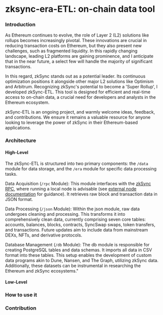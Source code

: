 # zksync-era-ETL: on-chain data tool

### Introduction

As Ethereum continues to evolve, the role of Layer 2 (L2) solutions like rollups becomes increasingly pivotal. These innovations are crucial in reducing transaction costs on Ethereum, but they also present new challenges, such as fragmented liquidity. In this rapidly changing landscape, leading L2 platforms are gaining prominence, and I anticipate that in the near future, a select few will handle the majority of significant transactions.

In this regard, zkSync stands out as a potential leader. Its continuous optimization positions it alongside other major L2 solutions like Optimism and Arbitrum. Recognizing zkSync's potential to become a 'Super Rollup', I developed zkSync-ETL. This tool is designed for efficient and real-time access to on-chain data, a crucial need for developers and analysts in the Ethereum ecosystem.

zkSync-ETL is an ongoing project, and warmly welcome ideas, feedback, and contributions. We ensure it remains a valuable resource for anyone looking to leverage the power of zkSync in their Ethereum-based applications.

### Architecture

#### High-Level

The zkSync-ETL is structured into two primary components: the `/data` module for data storage, and the `/era` module for specific data processing tasks.

Data Acquisition (`/rpc` Module): This module interfaces with the [zkSync RPC](https://chainlist.org/chain/324), where running a local node is advisable (see [external node documentation](https://github.com/matter-labs/zksync-era/tree/main/docs/guides/external-node) for guidance). It retrieves raw block and transaction data in JSON format.

Data Processing (`/json` Module): Within the json module, raw data undergoes cleaning and processing. This transforms it into comprehensively clean data, currently comprising seven core tables: accounts, balances, blocks, contracts, SyncSwap swaps, token transfers, and transactions. Future updates aim to include data from mainstream DEXs, NFTs, and derivative protocols.

Database Management (`/db` Module): The db module is responsible for creating PostgreSQL tables and data schemas. It imports all data in CSV format into these tables. This setup enables the development of custom data programs akin to Dune, Nansen, and The Graph, utilizing zkSync data. Additionally, these datasets can be instrumental in researching the Ethereum and zkSync ecosystems."

#### Low-Level

### How to use it

### Contribution

